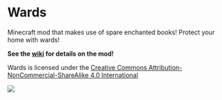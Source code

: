 # Wards
Minecraft mod that makes use of spare enchanted books! Protect your home with wards!  

**See the [wiki](https://www.ordered-chaos.dev/mods/wards/) for details on the mod!**


Wards is licensed under the [Creative Commons Attribution-NonCommercial-ShareAlike 4.0 International](https://creativecommons.org/licenses/by-nc-sa/4.0/)
<div><img src ="https://i.imgur.com/MbthHUt.png?1"></div>